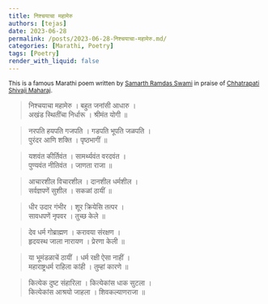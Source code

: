 ```yaml
---
title: निश्चयाचा महामेरु
authors: [tejas]
date: 2023-06-28
permalink: /posts/2023-06-28-निश्चयाचा-महामेरु.md/
categories: [Marathi, Poetry]
tags: [Poetry]
render_with_liquid: false
---
```

<sub>This is a famous Marathi poem written by [Samarth Ramdas Swami](https://en.wikipedia.org/wiki/Samarth_Ramdas) in praise of [Chhatrapati Shivaji Maharaj](https://www.shivajicollege.ac.in/aboutus/chhatrapatishivajimaharaj.php). </sub>
>निश्चयाचा महामेरु । बहुत जनांसी आधारु ।<br/>
>अखंड स्थितींचा निर्धारू । श्रीमंत योगी ॥

>नरपति हयपति गजपति । गडपति भूपति जळपति ।<br/>
>पुरंदर आणि शक्ति । पृष्ठभागीं ॥

>यशवंत कीर्तिवंत । सामर्थ्यवंत वरदवंत ।<br/>
>पुण्यवंत नीतिवंत । जाणता राजा ॥

>आचारशील विचारशील । दानशील धर्मशील ।<br/>
>सर्वज्ञपणें सुशील । सकळां ठायीं ॥

>धीर उदार गंभीर । शूर क्रियेसि तत्पर ।<br/>
>सावधपणें नृपवर । तुच्छ केले ॥

>देव धर्म गोब्राह्मण । करावया संरक्षण ।<br/>
>हृदयस्थ जाला नारायण । प्रेरणा केली ॥

>या भूमंडळाचें ठायीं । धर्म रक्षी ऐसा नाहीं ।<br/>
>महाराष्ट्रधर्म राहिला कांही । तुम्हां कारणे ॥

>कित्येक दुष्ट संहारिला । कित्येकांस धाक सुटला ।<br/>
>कित्येकांस आश्रयो जाहला । शिवकल्याणराजा ॥

